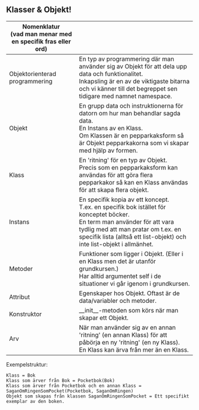 ## Klasser & Objekt! 

| Nomenklatur<br>(vad man menar med en specifik fras eller ord) |                                                                                                                                                                                                                 |
|---------------------------------------------------------------|:----------------------------------------------------------------------------------------------------------------------------------------------------------------------------------------------------------------|
| Objektorienterad programmering                            | En typ av programmering där man använder sig av Objekt för att dela upp data och funktionalitet.<br/>Inkapsling är en av de viktigaste bitarna och vi känner till det begreppet sen tidigare med namnet namespace. |
| Objekt                                                        | En grupp data och instruktionerna för datorn om hur man behandlar sagda data.<br/>En Instans av en Klass.<br/>Om Klassen är en pepparkaksform så är Objekt pepparkakorna som vi skapar med hjälp av formen.|
| Klass                                                         | En 'ritning' för en typ av Objekt.<br/>Precis som en pepparkaksform kan användas för att göra flera pepparkakor så kan en Klass användas för att skapa flera objekt.|
| Instans                                                       | En specifik kopia av ett koncept.<br/>T.ex. en specifik bok istället för konceptet böcker.<br/>En term man använder för att vara tydlig med att man pratar om t.ex. en specifik lista (alltså ett list-objekt) och inte list-objekt i allmänhet.|
| Metoder                                                       | Funktioner som ligger i Objekt. \(Eller i en Klass men det är utanför grundkursen.\)<br/>Har alltid argumentet self i de situationer vi går igenom i grundkursen.                                             |
| Attribut                                                      | Egenskaper hos Objekt. Oftast är de data/variabler och metoder.                                                                                                                                                       |
| Konstruktor                                                   | \_\_init\_\_-metoden som körs när man skapar ett Objekt.                                                                                                                                                        |
| Arv                                                           | När man använder sig av en annan 'ritning' \(en annan Klass\) för att påbörja en ny 'ritning' \(en ny Klass\).<br/>En Klass kan ärva från mer än en Klass.                                                                                                         |

Exempelstruktur:

    Klass = Bok
    Klass som ärver från Bok = Pocketbok(Bok)
    Klass som ärver från Pocketbok och en annan Klass = SaganOmRingenSomPocket(Pocketbok, SaganOmRingen)
    Objekt som skapas från klassen SaganOmRingenSomPocket = Ett specifikt exemplar av den boken.